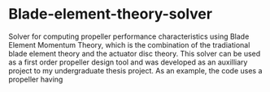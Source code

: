 # Blade-element-theory-solver
Solver for computing propeller performance characteristics using Blade Element Momentum Theory, which is the combination of the tradiational blade element theory and the actuator disc theory. This solver can be used as a first order propeller design tool and was developed as an auxilliary project to my undergraduate thesis project. As an example, the code uses a propeller having
